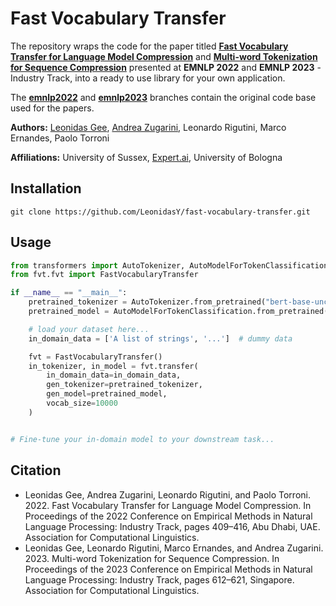 # Fast Vocabulary Transfer

The repository wraps the code for the paper titled [**Fast Vocabulary Transfer for Language Model Compression**](https://aclanthology.org/2022.emnlp-industry.41) and [**Multi-word Tokenization for Sequence Compression**](https://aclanthology.org/2023.emnlp-industry.58) presented at **EMNLP 2022** and **EMNLP 2023** - Industry Track, into a ready to use library for your own application.

The [**emnlp2022**](https://github.com/LeonidasY/fast-vocabulary-transfer/tree/emnlp2022) and [**emnlp2023**](https://github.com/LeonidasY/fast-vocabulary-transfer/tree/emnlp2023) branches contain the original code base used for the papers.  

**Authors:** [Leonidas Gee](https://www.linkedin.com/in/leonidas-gee/), [Andrea Zugarini](https://it.linkedin.com/in/andrea-zugarini-930a8898), Leonardo Rigutini, Marco Ernandes, Paolo Torroni

**Affiliations:** University of Sussex, [Expert.ai](https://www.expert.ai/), University of Bologna

## Installation

```
git clone https://github.com/LeonidasY/fast-vocabulary-transfer.git
```

## Usage
```python
from transformers import AutoTokenizer, AutoModelForTokenClassification
from fvt.fvt import FastVocabularyTransfer

if __name__ == "__main__":
    pretrained_tokenizer = AutoTokenizer.from_pretrained("bert-base-uncased")
    pretrained_model = AutoModelForTokenClassification.from_pretrained("bert-base-uncased")

    # load your dataset here...
    in_domain_data = ['A list of strings', '...']  # dummy data

    fvt = FastVocabularyTransfer()
    in_tokenizer, in_model = fvt.transfer(
        in_domain_data=in_domain_data,
        gen_tokenizer=pretrained_tokenizer,
        gen_model=pretrained_model,
        vocab_size=10000
    )


# Fine-tune your in-domain model to your downstream task...

```

## Citation
- Leonidas Gee, Andrea Zugarini, Leonardo Rigutini, and Paolo Torroni. 2022. Fast Vocabulary Transfer for Language Model Compression. In Proceedings of the 2022 Conference on Empirical Methods in Natural Language Processing: Industry Track, pages 409–416, Abu Dhabi, UAE. Association for Computational Linguistics.
- Leonidas Gee, Leonardo Rigutini, Marco Ernandes, and Andrea Zugarini. 2023. Multi-word Tokenization for Sequence Compression. In Proceedings of the 2023 Conference on Empirical Methods in Natural Language Processing: Industry Track, pages 612–621, Singapore. Association for Computational Linguistics.
